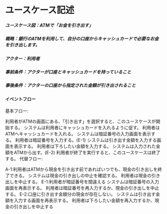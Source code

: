 # ユースケース記述
##### ユースケース図：ATMで「お金を引き出す」  
##### 概略：銀行のATMを利用して、自分の口座からキャッシュカードで必要なお金を引き出します。  
##### アクター：利用者  
##### 事前条件：アクターが口座とキャッシュカードを持っていること  
##### 事後条件：アクターの口座から指定された金額が引き出されること  
#### イベントフロー  
基本フロー:

利用者がATMの画面にある、「引き出す」を選択すると、このユースケースが開始する。
システムは利用者にキャッシュカードを入れるように促す。
利用者はATMへキャッシュカードを入れる。
システムは暗証番号の入力画面を表示する。
利用者は暗証番号を入力する。(E-1)
システムは引き出す金額を入力する画面を表示する。
利用者は下ろしたい金額を入力する。
システムは入力された金額をATMから出す。(E-2)
利用者が終了を実行すると、このユースケースは終了する。
代替フロー:

A-1:利用者はATMから現金を引き出す前であればいつでも、現金の引き出しを終了できる。
システムは現金の引き出しの中止を確認する。
利用者は現金の引き出しを中止する。
E-1:利用者が暗証番号を間違える
システムは暗証番号の入力画面を再表示する。
利用者は暗証番号を再入力するか、現金の引き出しを中止する。
E-2:口座に引き出す金額分の現金が存在しない。
システムは引き出す金額を入力する画面を再表示する。
利用者は下ろしたい金額を再入力するか、現金の引き出しを中止する